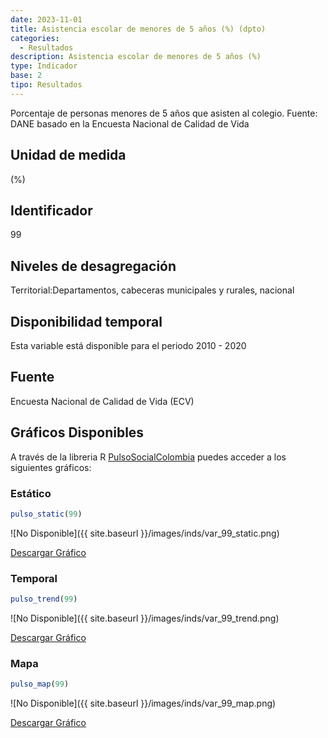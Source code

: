 ```yaml
---
date: 2023-11-01
title: Asistencia escolar de menores de 5 años (%) (dpto)
categories:
  - Resultados
description: Asistencia escolar de menores de 5 años (%)
type: Indicador
base: 2
tipo: Resultados
--- 
```


Porcentaje de personas menores de 5 años que asisten al colegio.
Fuente: DANE basado en la Encuesta Nacional de Calidad de Vida

## Unidad de medida
(%)

## Identificador
99

## Niveles de desagregación
Territorial:Departamentos, cabeceras municipales y rurales, nacional

## Disponibilidad temporal
Esta variable está disponible para el periodo 2010 - 2020

## Fuente
Encuesta Nacional de Calidad de Vida (ECV)

## Gráficos Disponibles

A través de la libreria R [PulsoSocialColombia](https://github.com/pulsosocialcolombia/PulsoSocialColombia) puedes acceder a los siguientes gráficos:

### Estático

``` R
pulso_static(99)
```

![No Disponible]({{ site.baseurl }}/images/inds/var_99_static.png)

<a href='{{ site.baseurl }}/images/inds/var_99_static.png'>Descargar Gráfico</a>

### Temporal

``` R
pulso_trend(99)
```

![No Disponible]({{ site.baseurl }}/images/inds/var_99_trend.png)

<a href='{{ site.baseurl }}/images/inds/var_99_trend.png'>Descargar Gráfico</a>

### Mapa

``` R
pulso_map(99)
```

![No Disponible]({{ site.baseurl }}/images/inds/var_99_map.png)

<a href='{{ site.baseurl }}/images/inds/var_99_map.png'>Descargar Gráfico</a>
